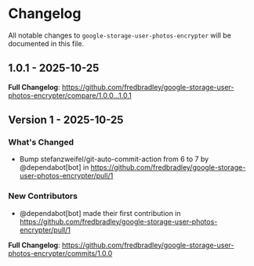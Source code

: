 # Changelog

All notable changes to `google-storage-user-photos-encrypter` will be documented in this file.

## 1.0.1 - 2025-10-25

**Full Changelog**: https://github.com/fredbradley/google-storage-user-photos-encrypter/compare/1.0.0...1.0.1

## Version 1 - 2025-10-25

### What's Changed

* Bump stefanzweifel/git-auto-commit-action from 6 to 7 by @dependabot[bot] in https://github.com/fredbradley/google-storage-user-photos-encrypter/pull/1

### New Contributors

* @dependabot[bot] made their first contribution in https://github.com/fredbradley/google-storage-user-photos-encrypter/pull/1

**Full Changelog**: https://github.com/fredbradley/google-storage-user-photos-encrypter/commits/1.0.0
